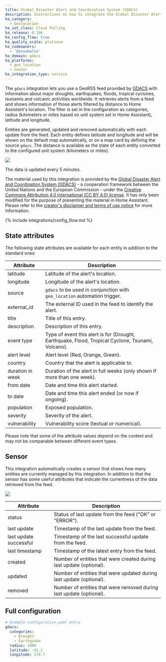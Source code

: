```yaml
---
title: Global Disaster Alert and Coordination System (GDACS)
description: Instructions on how to integrate the Global Disaster Alert and Coordination System (GDACS) feed into Home Assistant.
ha_category:
  - Geolocation
ha_iot_class: Cloud Polling
ha_release: 0.106
ha_config_flow: true
ha_quality_scale: platinum
ha_codeowners:
  - '@exxamalte'
ha_domain: gdacs
ha_platforms:
  - geo_location
  - sensor
ha_integration_type: service
---
```


The `gdacs` integration lets you use a GeoRSS feed provided by [GDACS](https://www.gdacs.org/) with information about major droughts, earthquakes, floods, tropical cyclones, tsunamis and volcanic activities worldwide.
It retrieves alerts from a feed and shows information of those alerts filtered by distance to Home Assistant's location.
The filter is set in the configuration as categories, radius (kilometers or miles based on unit system set in Home Assistant), latitude and longitude.

Entities are generated, updated and removed automatically with each update from the feed. Each entity defines latitude and longitude and will be shown on the default map automatically, or on a map card by defining the source `gdacs`. The distance is available as the state of each entity converted to the configured unit system (kilometers or miles).

<p class='img'>
  <img src='/images/screenshots/gdacs-alerts-feed-map.png' />
</p>

The data is updated every 5 minutes.

<div class='note'>

The material used by this integration is provided by the [Global Disaster Alert and Coordination System (GDACS)](https://www.gdacs.org/) - a cooperation framework between the United Nations and the European Commission - under the [Creative Commons Attribution 4.0 International (CC BY 4.0) license](https://creativecommons.org/licenses/by/4.0/).
It has only been modified for the purpose of presenting the material in Home Assistant.
Please refer to the [creator's disclaimer and terms of use notice](https://www.gdacs.org/About/termofuse.aspx) for more information.

</div>

{% include integrations/config_flow.md %}

## State attributes

The following state attributes are available for each entity in addition to the standard ones:

| Attribute        | Description |
|------------------|-------------|
| latitude         | Latitude of the alert's location. |
| longitude        | Longitude of the alert's location. |
| source           | `gdacs` to be used in conjunction with `geo_location` automation trigger. |
| external_id      | The external ID used in the feed to identify the alert. |
| title            | Title of this entry. |
| description      | Description of this entry. |
| event type       | Type of event this alert is for (Drought, Earthquake, Flood, Tropical Cyclone, Tsunami, Volcano). |
| alert level      | Alert level (Red, Orange, Green). |
| country          | Country that the alert is applicable to. |
| duration in week | Duration of the alert in full weeks (only shown if more than one week). |
| from date        | Date and time this alert started. |
| to date          | Date and time this alert ended (or now if ongoing). |
| population       | Exposed population. |
| severity         | Severity of the alert. |
| vulnerability    | Vulnerability score (textual or numerical). |

Please note that some of the attribute values depend on the context and may not
be comparable between different event types.

## Sensor

This integration automatically creates a sensor that shows how many entities
are currently managed by this integration. In addition to that the sensor has
some useful attributes that indicate the currentness of the data retrieved
from the feed.

<p class='img'>
  <img src='/images/screenshots/gdacs-alerts-sensor.png' />
</p>

| Attribute              | Description |
|------------------------|-------------|
| status                 | Status of last update from the feed ("OK" or "ERROR").  |
| last update            | Timestamp of the last update from the feed.  |
| last update successful | Timestamp of the last successful update from the feed.  |
| last timestamp         | Timestamp of the latest entry from the feed.  |
| created                | Number of entities that were created during last update (optional).  |
| updated                | Number of entities that were updated during last update (optional).  |
| removed                | Number of entities that were removed during last update (optional).  |

## Full configuration

```yaml
# Example configuration.yaml entry
gdacs:
  categories:
    - Drought
    - Earthquake
  radius: 1000
  latitude: -41.2
  longitude: 174.7
```
